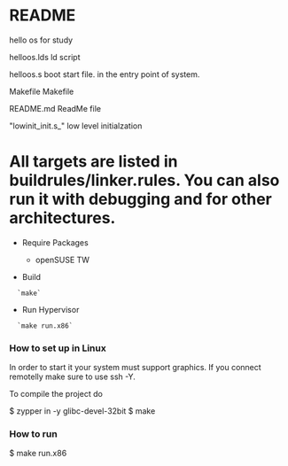 # README #

hello os for study


helloos.lds         ld script

helloos.s           boot start file. in the entry point of system.

Makefile            Makefile

README.md           ReadMe file

\"lowinit\_init.s\_\"   low level initialzation

All targets are listed in buildrules/linker.rules. You can also run it with debugging and for other architectures.
=======
* Require Packages
  * openSUSE TW

* Build

~~~~
  `make`
~~~~

* Run Hypervisor

~~~~
  `make run.x86`
~~~~

### How to set up in Linux ###

In order to start it your system must support graphics. If you connect remotelly make sure to use ssh -Y.

To compile the project do

$ zypper in -y glibc-devel-32bit
$ make

### How to run ###

$ make run.x86

